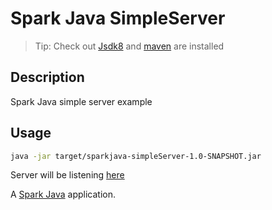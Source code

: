 Spark Java SimpleServer
==============

> Tip: Check out [Jsdk8](http://www.oracle.com/technetwork/java/javase/downloads/jdk8-downloads-2133151.html) and [maven](https://maven.apache.org/) are installed

Description 
---------------------
Spark Java simple server example

Usage
---------------------
```sh
java -jar target/sparkjava-simpleServer-1.0-SNAPSHOT.jar
```
Server will be listening [here](http://localhost:4567) 

A [Spark Java](http://sparkjava.com/) application.

